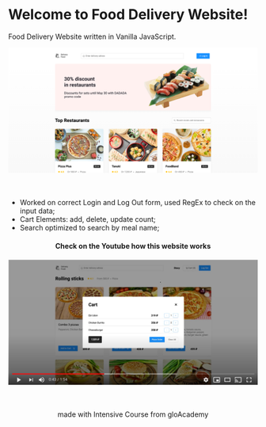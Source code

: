 # Welcome to Food Delivery Website!
Food Delivery Website written in Vanilla JavaScript.
<div align="center">
  <img src="./img/image_01.png" alt="website Preview"></a>
  
  </br>
  </br>
  </br>
  </div>
  <ul>
  <li>Worked on correct Login and Log Out form, used RegEx to check on the input data;</li>
  <li>Cart Elements: add, delete, update count;</li>
  <li>Search optimized to search by meal name;</li>
  </ul> 
  <div align="center">
  <h4> Check on the Youtube how this website works </h4>
  <a href="https://www.youtube.com/watch?v=UJn0TXRrTmM">
    <img src="./img/Youtube.png" alt="Youtube Preview"></a>
  </br>
  </br>
  </br>
    <p>made with Intensive Course from gloAcademy</p>
</div>
